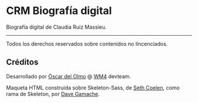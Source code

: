 # CRM Biografía digital

Biografía digital de Claudia Ruiz Massieu.

-----

Todos los derechos reservados sobre contenidos no lincenciados.


## Créditos

Desarrollado por [Óscar del Olmo](https://linkedin.com/estrategiadigital) @ [WM4](http://www.wm4.mx) devteam.

Maqueta HTML construida sobre Skeleton-Sass, de [Seth Coelen](http://sethcoelen.com), como rama de Skeleton, por [Dave Gamache](https://twitter.com/dhg).


